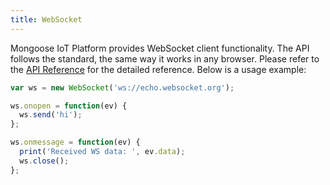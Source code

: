```yaml
---
title: WebSocket
---
```


Mongoose IoT Platform provides WebSocket client functionality. The API follows the
standard, the same way it works in any browser.  Please refer to the [API
Reference](https://developer.mozilla.org/en-US/docs/Web/API/WebSocket) for the
detailed reference. Below is a usage example:

```javascript
var ws = new WebSocket('ws://echo.websocket.org');

ws.onopen = function(ev) {
  ws.send('hi');
};

ws.onmessage = function(ev) {
  print('Received WS data: ', ev.data);
  ws.close();
};

```
